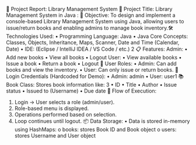 📘 Project Report: Library Management System
🔖 Project Title:
Library Management System in Java :
🎯 Objective:
To design and implement a console-based Library Management System
using Java, allowing users to issue/return books and enabling admins to
manage book inventory.🛠️
Technologies Used:
• Programming Language: Java
• Java Core Concepts: Classes, Objects, Inheritance, Maps, Scanner,
Date and Time (Calendar, Date)
• IDE: (Eclipse / IntelliJ IDEA / VS Code / etc.)
2
📋 Features:
Admin:
• Add new books
• View all books
• Logout
User:
• View available books
• Issue a book
• Return a book
• Logout
👥 User Roles:
• Admin: Can add books and view the inventory.
• User: Can only issue or return books.
🔐 Login Credentials (Hardcoded for Demo):
• Admin: admin
• User: user1
📚 Book Class:
Stores book information like:
3
• ID
• Title
• Author
• Issue status
• Issued to (Username)
• Due date
🔄 Flow of Execution:
1. Login → User selects a role (admin/user).
2. Role-based menu is displayed.
3. Operations performed based on selection.
4. Loop continues until logout.
📦 Data Storage:
• Data is stored in-memory using HashMaps:
o books: stores Book ID and Book object
o users: stores Username and User object

